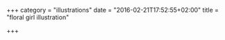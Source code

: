 +++
category = "illustrations"
date = "2016-02-21T17:52:55+02:00"
title = "floral girl illustration"

+++
